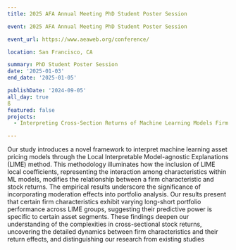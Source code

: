 ```yaml
---
title: 2025 AFA Annual Meeting PhD Student Poster Session

event: 2025 AFA Annual Meeting PhD Student Poster Session

event_url: https://www.aeaweb.org/conference/

location: San Francisco, CA

summary: PhD Student Poster Session
date: '2025-01-03'
end_date: '2025-01-05'

publishDate: '2024-09-05'
all_day: true
ß
featured: false
projects:
  - Interpreting Cross-Section Returns of Machine Learning Models Firm Characteristics and Moderation Effect through LIME

---
```

Our study introduces a novel framework to interpret machine learning asset pricing models through the Local Interpretable Model-agnostic Explanations (LIME) method. This methodology illuminates how the inclusion of LIME local coefficients, representing the interaction among characteristics within ML models, modifies the relationship between a firm characteristic and stock returns. The empirical results underscore the significance of incorporating moderation effects into portfolio analysis. Our results present that certain firm characteristics exhibit varying long-short portfolio performance across LIME groups, suggesting their predictive power is specific to certain asset segments. These findings deepen our understanding of the complexities in cross-sectional stock returns, uncovering the detailed dynamics between firm characteristics and their return effects, and distinguishing our research from existing studies